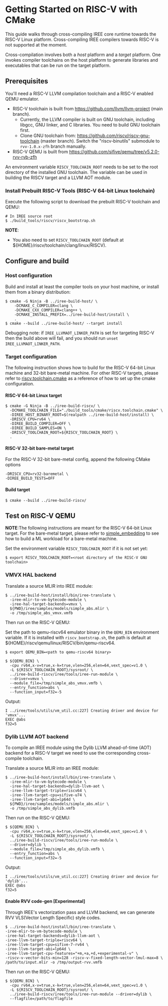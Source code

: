 # Getting Started on RISC-V with CMake

<!--
Notes to those updating this guide:

    * This document should be __simple__ and cover essential items only.
      Notes for optional components should go in separate files.
-->

This guide walks through cross-compiling IREE core runtime towards the RISC-V
Linux platform. Cross-compiling IREE compilers towards RISC-V is not supported
at the moment.

Cross-compilation involves both a *host* platform and a *target* platform. One
invokes compiler toolchains on the host platform to generate libraries and
executables that can be run on the target platform.

## Prerequisites

You'll need a RISC-V LLVM compilation toolchain and a RISC-V enabled QEMU
emulator.

* RISC-V toolchain is built from https://github.com/llvm/llvm-project (main branch).<br>
  * Currently, the LLVM compiler is built on GNU toolchain, including libgcc,
    GNU linker, and C libraries. You need to build GNU toolchain first.<br>
  * Clone GNU toolchain from: https://github.com/riscv/riscv-gnu-toolchain
    (master branch). Switch the "riscv-binutils" submodule to `rvv-1.0.x-zfh`
    branch manually.
* RISC-V QEMU is built from https://github.com/sifive/qemu/tree/v5.2.0-rvv-rvb-zfh

An environment variable `RISCV_TOOLCHAIN_ROOT` needs
to be set to the root directory of the installed GNU toolchain. The variable can
be used in building the RISCV target and a LLVM AOT module.

### Install Prebuilt RISC-V Tools (RISC-V 64-bit Linux toolchain)

Execute the following script to download the prebuilt RISC-V toolchain and QEMU:

```shell
# In IREE source root
$ ./build_tools/riscv/riscv_bootstrap.sh
```
**NOTE**:
* You also need to set `RISCV_TOOLCHAIN_ROOT`
(default at ${HOME}/riscv/toolchain/clang/linux/RISCV).

## Configure and build

### Host configuration

Build and install at least the compiler tools on your host machine, or install
them from a binary distribution:

```shell
$ cmake -G Ninja -B ../iree-build-host/ \
    -DCMAKE_C_COMPILER=clang \
    -DCMAKE_CXX_COMPILER=clang++ \
    -DCMAKE_INSTALL_PREFIX=../iree-build-host/install \
    .
$ cmake --build ../iree-build-host/ --target install
```

Debugging note: if `IREE_LLVMAOT_LINKER_PATH` is set for targeting RISC-V then
the build above will fail, and you should run `unset IREE_LLVMAOT_LINKER_PATH`.

### Target configuration

The following instruction shows how to build for the RISC-V 64-bit Linux machine
and 32-bit bare-metal machine. For other RISC-V targets, please refer to
[riscv.toolchain.cmake](https://github.com/google/iree/blob/main/build_tools/cmake/riscv.toolchain.cmake)
as a reference of how to set up the cmake configuration.

#### RISC-V 64-bit Linux target
```shell
$ cmake -G Ninja -B ../iree-build-riscv/ \
  -DCMAKE_TOOLCHAIN_FILE="./build_tools/cmake/riscv.toolchain.cmake" \
  -DIREE_HOST_BINARY_ROOT=$(realpath ../iree-build-host/install) \
  -DRISCV_CPU=rv64 \
  -DIREE_BUILD_COMPILER=OFF \
  -DIREE_BUILD_SAMPLES=ON \
  -DRISCV_TOOLCHAIN_ROOT=${RISCV_TOOLCHAIN_ROOT} \
  .
```
#### RISC-V 32-bit bare-metal target

For the RISC-V 32-bit bare-metal config, append the following CMake options
```shell
-DRISCV_CPU=rv32-baremetal \
-DIREE_BUILD_TESTS=OFF
```

#### Build target

```shell
$ cmake --build ../iree-build-riscv/
```

## Test on RISC-V QEMU

**NOTE**:The following instructions are meant for the RISC-V 64-bit Linux
target. For the bare-metal target, please refer to
[simple_embedding](https://github.com/google/iree/blob/main/iree/samples/simple_embedding)
to see how to build a ML workload for a bare-metal machine.

Set the environment variable `RISCV_TOOLCHAIN_ROOT` if it is not set yet:

```shell
$ export RISCV_TOOLCHAIN_ROOT=<root directory of the RISC-V GNU toolchain>
```

### VMVX HAL backend

Translate a source MLIR into IREE module:

```shell
$ ../iree-build-host/install/bin/iree-translate \
  -iree-mlir-to-vm-bytecode-module \
  -iree-hal-target-backends=vmvx \
  ${PWD}/iree/samples/models/simple_abs.mlir \
  -o /tmp/simple_abs_vmvx.vmfb
```

Then run on the RISC-V QEMU:

Set the path to qemu-riscv64 emulator binary in the `QEMU_BIN` environment
variable. If it is installed with `riscv_bootstrap.sh`, the path is default at
${HOME}/riscv/qemu/linux/RISCV/bin/qemu-riscv64.

```shell
$ export QEMU_BIN=<path to qemu-riscv64 binary>
```

```shell
$ ${QEMU_BIN} \
  -cpu rv64,x-v=true,x-k=true,vlen=256,elen=64,vext_spec=v1.0 \
  -L ${RISCV_TOOLCHAIN_ROOT}/sysroot/ \
  ../iree-build-riscv/iree/tools/iree-run-module \
  --driver=vmvx \
  --module_file=/tmp/simple_abs_vmvx.vmfb \
  --entry_function=abs \
  --function_input=f32=-5
```

Output:

```
I ../iree/tools/utils/vm_util.cc:227] Creating driver and device for 'vmvx'...
EXEC @abs
f32=5
```

### Dylib LLVM AOT backend
To compile an IREE module using the Dylib LLVM ahead-of-time (AOT) backend for
a RISC-V target we need to use the corresponding cross-compile toolchain.

Translate a source MLIR into an IREE module:

```shell
$ ../iree-build-host/install/bin/iree-translate \
  -iree-mlir-to-vm-bytecode-module \
  -iree-hal-target-backends=dylib-llvm-aot \
  -iree-llvm-target-triple=riscv64 \
  -iree-llvm-target-cpu=sifive-u74 \
  -iree-llvm-target-abi=lp64d \
  ${PWD}/iree/samples/models/simple_abs.mlir \
  -o /tmp/simple_abs_dylib.vmfb
```

Then run on the RISC-V QEMU:

```shell
$ ${QEMU_BIN} \
  -cpu rv64,x-v=true,x-k=true,vlen=256,elen=64,vext_spec=v1.0 \
  -L ${RISCV_TOOLCHAIN_ROOT}/sysroot/ \
  ../iree-build-riscv/iree/tools/iree-run-module \
  --driver=dylib \
  --module_file=/tmp/simple_abs_dylib.vmfb \
  --entry_function=abs \
  --function_input=f32=-5
```

Output:

```
I ../iree/tools/utils/vm_util.cc:227] Creating driver and device for 'dylib'...
EXEC @abs
f32=5
```

#### Enable RVV code-gen [Experimental]
Through IREE's vectorization pass and LLVM backend, we can generate RVV
VLS(Vector Length Specific) style codes.

```shell
$ ../iree-build-host/install/bin/iree-translate \
-iree-mlir-to-vm-bytecode-module \
-iree-hal-target-backends=dylib-llvm-aot \
-iree-llvm-target-triple=riscv64 \
-iree-llvm-target-cpu=sifive-7-rv64 \
-iree-llvm-target-abi=lp64d \
-iree-llvm-target-cpu-features="+m,+a,+d,+experimental-v" \
-riscv-v-vector-bits-min=128 -riscv-v-fixed-length-vector-lmul-max=8 \
/path/to/input.mlir -o /tmp/output-rvv.vmfb
```

Then run on the RISC-V QEMU:

```shell
$ ${QEMU_BIN} \
  -cpu rv64,x-v=true,x-k=true,vlen=256,elen=64,vext_spec=v1.0 \
  -L ${RISCV_TOOLCHAIN_ROOT}/sysroot/ \
  ../iree-build-riscv/iree/tools/iree-run-module --driver=dylib \
  --flagfile=/path/to/flagfile
```
